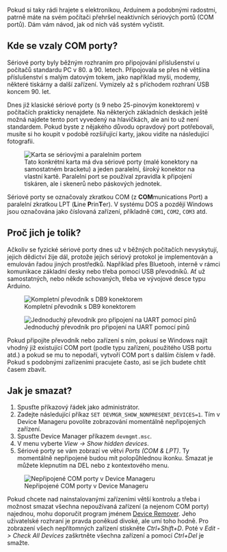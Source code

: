 <!-- dcterms:title = Jak se zbavit neaktivních COM portů? -->
<!-- dcterms:abstract = Pokud si taky rádi hrajete s elektronikou, Arduinem a podobnými radostmi, patrně máte na svém počítači přehršel neaktivních sériových portů (COM portů) s čísly narůstajícími do pozoruhodné velikosti. Dám vám návod, jak od nich váš systém vyčistit. -->
<!-- dcterms:creator = Michal Altair Valášek -->
<!-- x4w:pictureUrl = /perex-pictures/20190826-jak-se-zbavit-com-portu.png -->
<!-- x4w:pictureWidth = 150 -->
<!-- x4w:pictureHeight = 150 -->
<!-- x4w:coverUrl = /cover-pictures/20181115-honeyesp.jpg -->
<!-- x4w:category = Bastlení -->
<!-- x4w:category = Tipy, triky -->
<!-- dcterms:dateAccepted = 2019-02-26 -->

Pokud si taky rádi hrajete s elektronikou, Arduinem a podobnými radostmi, patrně máte na svém počítači přehršel neaktivních sériových portů (COM portů). Dám vám návod, jak od nich váš systém vyčistit.

## Kde se vzaly COM porty?

Sériové porty byly běžným rozhraním pro připojování příslušenství u počítačů standardu PC v 80. a 90. letech. Připojovala se přes ně většina příslušenství s malým datovým tokem, jako například myši, modemy, některé tiskárny a další zařízení. Vymizely až s příchodem rozhraní USB koncem 90. let.

Dnes již klasické sériové porty (s 9 nebo 25-pinovým konektorem) v počítačích prakticky nenajdete. Na některých základních deskách ještě možná najdete tento port vyvedený na hlavičkách, ale ani to už není standardem. Pokud byste z nějakého důvodu opravdový port potřebovali, musíte si ho koupit v podobě rozšiřující karty, jakou vidíte na následující fotografii. 

<figure>
    <img src="https://www.cdn.altairis.cz/Blog/2019/20190226-karta.jpg" alt="Karta se sériovými a paralelním portem" />
    <figcaption>Tato konkrétní karta má dva sériové porty (malé konektory na samostatném bracketu) a jeden paralelní, široký konektor na vlastní kartě. Paralelní port se používal zpravidla k připojení tiskáren, ale i skenerů nebo páskových jednotek.</figcaption>
</figure>

Sériové porty se označovaly zkratkou COM (z **COM**munications Port) a paralelní zkratkou LPT (**L**ine **P**rin**T**er). V systému DOS a pozdějí Windows jsou označována jako číslovaná zařízení, příkladně `COM1`, `COM2`, `COM3` atd.

## Proč jich je tolik?

Ačkoliv se fyzické sériové porty dnes už v běžných počítačích nevyskytují, jejich dědictví žije dál, protože jejich sériový protokol je implementován a emulován řadou jiných prostředků. Například přes Bluetooh, interně v rámci komunikace základní desky nebo třeba pomocí USB převodníků. Ať už samostatných, nebo někde schovaných, třeba ve vývojové desce typu Arduino.

<figure>
    <img src="https://www.cdn.altairis.cz/Blog/2019/20190226-prevodnik.jpg" alt="Kompletní převodník s DB9 konektorem" />
    <figcaption>Kompletní převodník s DB9 konektorem</figcaption>
</figure>

<figure>
    <img src="https://www.cdn.altairis.cz/Blog/2019/20190226-prevodnik-maly.jpg" alt="Jednoduchý převodník pro připojení na UART pomocí pinů" />
    <figcaption>Jednoduchý převodník pro připojení na UART pomocí pinů</figcaption>
</figure>

Pokud připojíte převodník nebo zařízení s ním, pokusí se Windows najít vhodný již existující COM port (podle typu zařízení, použitého USB portu atd.) a pokud se mu to nepodaří, vytvoří COM port s dalším číslem v řadě. Pokud s podobnými zařízeními pracujete často, asi se jich budete chtít časem zbavit.

## Jak je smazat?

1. Spusťte příkazový řádek jako administrátor.
1. Zadejte následující příkaz `SET DEVMGR_SHOW_NONPRESENT_DEVICES=1`. Tím v Device Manageru povolíte zobrazování momentálně nepřipojených zařízení.
1. Spusťte Device Manager příkazem `devmgmt.msc`.
1. V menu vyberte _View -> Show hidden devices_.
1. Sériové porty se vám zobrazí ve větvi _Ports (COM & LPT)_. Ty momentálně nepřipojené budou mít polopůhlednou ikonku. Smazat je můžete klepnutím na DEL nebo z kontextového menu.

<figure>
    <img src="https://www.cdn.altairis.cz/Blog/2019/20190226-device-manager.png" alt="Nepřipojené COM porty v Device Manageru" />
    <figcaption>Nepřipojené COM porty v Device Manageru</figcaption>
</figure>

Pokud chcete nad nainstalovanými zařízeními větší kontrolu a třeba i možnost smazat všechna nepoužívaná zařízení (a nejenom COM porty) najednou, mohu doporučit program jménem [Device Remover](https://www.softpedia.com/get/System/System-Miscellaneous/Device-Remover.shtml). Jeho uživatelské rozhraní je pravda poněkud divoké, ale umí toho hodně. Pro zobrazení všech nepřítomných zařízení stiskněte _Ctrl+Shift+D_. Poté v _Edit -> Check All Devices_ zaškrtněte všechna zařízení a pomocí _Ctrl+Del_ je smažte.